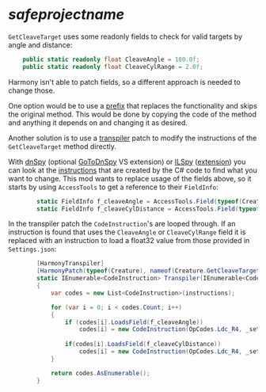 ﻿# $safeprojectname$

`GetCleaveTarget` uses some readonly fields to check for valid targets by angle and distance:

```c#
    public static readonly float CleaveAngle = 180.0f;
    public static readonly float CleaveCylRange = 2.0f;
```

Harmony isn't able to patch fields, so a different approach is needed to change those.

One option would be to use a [prefix](https://harmony.pardeike.net/articles/patching-prefix.html) that replaces the functionality and skips the original method.  This would be done by copying the code of the method and anything it depends on and changing it as desired.

Another solution is to use a [transpiler](https://harmony.pardeike.net/articles/patching-transpiler.html) patch to modify the instructions of the `GetCleaveTarget` method directly.

With [dnSpy](https://github.com/dnSpyEx/dnSpy) (optional [GoToDnSpy](https://marketplace.visualstudio.com/items?itemName=VladimirChirikov.GoToDnSpy) VS extension) or [ILSpy](https://github.com/icsharpcode/ILSpy#ilspy-------) ([extension](https://marketplace.visualstudio.com/items?itemName=SharpDevelopTeam.ILSpy)) you can look at the [instructions](https://en.wikipedia.org/wiki/List_of_CIL_instructions) that are created by the C# code to find what you want to change.  This mod wants to replace usage of the fields above, so it starts by using `AccessTools` to get a reference to their `FieldInfo`:

```c#
        static FieldInfo f_cleaveAngle = AccessTools.Field(typeof(Creature), nameof(Creature.CleaveAngle));
        static FieldInfo f_cleaveCylDistance = AccessTools.Field(typeof(Creature), nameof(Creature.CleaveCylRange));
```

In the transpiler patch the `CodeInstruction`'s are looped through.  If an instruction is found that uses the `CleaveAngle` or `CleaveCylRange` field it is replaced with an instruction to load a float32 value from those provided in `Settings.json`:

```c#
        [HarmonyTranspiler]
        [HarmonyPatch(typeof(Creature), nameof(Creature.GetCleaveTarget), new Type[] { typeof(Creature), typeof(WorldObject) })]
        static IEnumerable<CodeInstruction> Transpiler(IEnumerable<CodeInstruction> instructions)
        {
            var codes = new List<CodeInstruction>(instructions);

            for (var i = 0; i < codes.Count; i++)
            {
                if (codes[i].LoadsField(f_cleaveAngle))
                    codes[i] = new CodeInstruction(OpCodes.Ldc_R4, _settings.CleaveAngle);
                
                if(codes[i].LoadsField(f_cleaveCylDistance))
                	codes[i] = new CodeInstruction(OpCodes.Ldc_R4, _settings.CleaveCylRange);
            }

            return codes.AsEnumerable();
        }
```